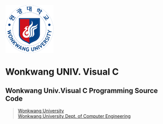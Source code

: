 <img src="./img/wku.png" width ="30%"><br>

# Wonkwang UNIV. Visual C
## Wonkwang Univ.Visual C Programming Source Code</br>

>[Wonkwang University](http://www.wku.ac.kr)</br>
>[Wonkwang University Dept. of Computer Engineering](http://computer.wku.ac.kr)<br>
